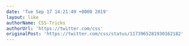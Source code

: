 ```yaml
---
date: 'Tue Sep 17 14:21:49 +0000 2019'
layout: like
authorName: CSS-Tricks
authorUrl: 'https://twitter.com/css'
originalPost: 'https://twitter.com/css/status/1173965281930162182'
---
```

